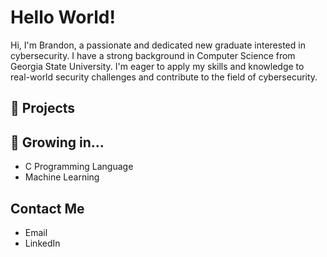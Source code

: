 # Hello World!

<!--
**brand-ing/brand-ing** is a ✨ _special_ ✨ repository because its `README.md` (this file) appears on your GitHub profile.

Here are some ideas to get you started:
- 👯 I’m looking to collaborate on ...
- 🤔 I’m looking for help with ...
- 💬 Ask me about ...
- 📫 How to reach me: ...
- 😄 Pronouns: ...
- ⚡ Fun fact: ...
-->
Hi, I'm Brandon, a passionate and dedicated new graduate interested in cybersecurity. I have a strong background in Computer Science from Georgia State University. I'm eager to apply my skills and knowledge to real-world security challenges and contribute to the field of cybersecurity.
## 🔭 Projects

## 🌱 Growing in...
  - C Programming Language
  - Machine Learning
 
 ## Contact Me
  - Email
  - LinkedIn

